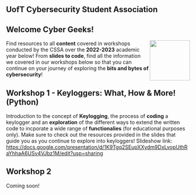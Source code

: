 ## UofT Cybersecurity Student Association


## Welcome Cyber Geeks!

<img align="right" width="110" height="110" src="https://user-images.githubusercontent.com/95773832/211125794-0ab7718a-7a85-40a2-b640-eba9a068f7a4.png">

Find resources to all **content** covered in workshops conducted by the CSSA over the **2022-2023** academic year below! From **slides to code**, find all the information we covered in our workshops below so that you can continue on your journey of exploring the **bits and bytes of cybersecurity**!

## Workshop 1 - Keyloggers: What, How & More! (Python)
Introduction to the concept of **Keylogging**, the process of **coding** a keylogger and an **exploration** of the different ways to extend the written code to incporate a wide range of **functionalies** (for educational purposes only). Make sure to check out the resources provided in the slides that guide you as you continue to explore into keyloggers!
Slideshow link: https://docs.google.com/presentation/d/1K9Tgq2SEupXXydm9DxLvopUthRaYhhaA6USv4VJbz1M/edit?usp=sharing

## Workshop 2 

Coming soon!

